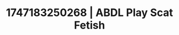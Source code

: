 ---
categories:
- Curvy goddess
- Thigh worship
- Fantasy kink
- Latina
- Hair pulling
image: /assets/images/1747183250268.webp
layout: post
seo:
  description: Featured content with artistic Scat Fetish, ABDL Play. HD images available.
  keywords: Scat Fetish, ABDL Play
  og_image: /assets/images/1747183250268.webp
  schema_type: VisualArtwork
tags:
- '#1747183250268'
- ABDL Play
- Scat Fetish
title: 1747183250268 | ABDL Play Scat Fetish
---